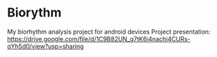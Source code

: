 # Biorythm
My biorhythm analysis project for android devices
Project presentation: https://drive.google.com/file/d/1C9B82UN_g7tK6i4nachi4CURs-qYh5d0/view?usp=sharing
